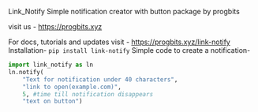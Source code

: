 Link_Notify
Simple notification creator with button package by progbits

visit us - https://progbits.xyz

For docs, tutorials and updates visit - https://progbits.xyz/link-notify
Installation-
`pip install link-notify`
Simple code to create a notification-
```Python
import link_notify as ln
ln.notify(
	"Text for notification under 40 characters",
	"link to open(example.com)",
	5, #time till notification disappears
	"text on button")
